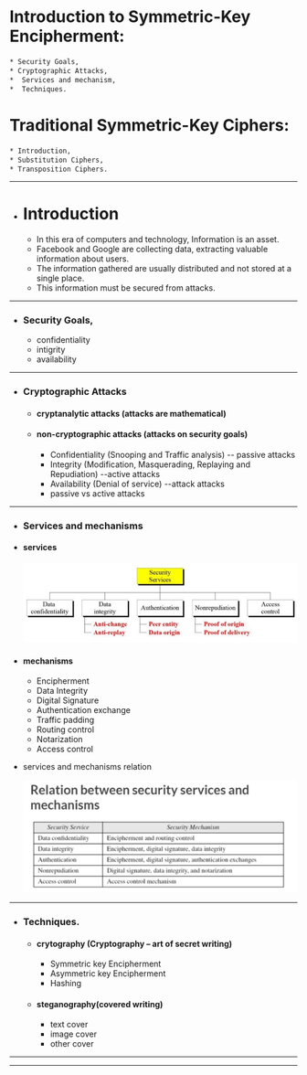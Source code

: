<!-- cry m0-1 -->
# Introduction to Symmetric-Key Encipherment:

    * Security Goals, 
    * Cryptographic Attacks, 
    *  Services and mechanism, 
    *  Techniques.


# Traditional Symmetric-Key Ciphers:

    * Introduction,
    * Substitution Ciphers, 
    * Transposition Ciphers.
---------------------------------------
* # Introduction
    * In this era of computers and technology, Information is an asset.
    * Facebook and Google are collecting data, extracting valuable information about users.
    * The information gathered are usually distributed and not stored at a single place.
    * This information must be secured from attacks.




---------------------------------------

* ### Security Goals, 
    * confidentiality 
    * intigrity
    * availability

---------------------------------------

* ### Cryptographic Attacks 
    * #### cryptanalytic attacks (attacks are mathematical)
    * #### non-cryptographic attacks (attacks on security goals)
        * Confidentiality (Snooping and Traffic analysis) -- passive attacks
        * Integrity (Modification, Masquerading, Replaying and Repudiation)  --active attacks
        * Availability (Denial of service) --attack attacks
        * passive vs active attacks

-------------------------------------------
* ### Services and mechanisms
* #### services
   ![Servies ](img/service.png.jpg)
* #### mechanisms
    * Encipherment
    *  Data Integrity
    *  Digital Signature
    *  Authentication exchange
    *  Traffic padding
    *  Routing control
    * Notarization
    *  Access control

* services and mechanisms relation 

    ![mechanisms](./img/mechanisms.png)

------------------------------------
* ###  Techniques.
    * #### crytography (Cryptography – art of secret writing)
        * Symmetric key Encipherment
        * Asymmetric key Encipherment
        * Hashing

    * #### steganography(covered writing)
        * text cover 
        * image cover
        * other cover
-------------------------------------------------------------------------------------

-------------------------------------------------------------------------------------



